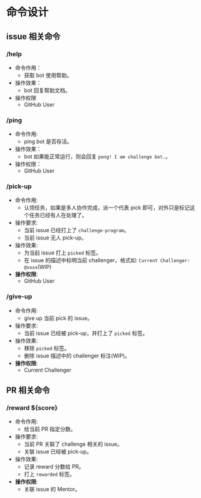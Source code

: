 # 命令设计

## issue 相关命令

### /help
- 命令作用：
    - 获取 bot 使用帮助。
- 操作效果：
    - bot 回复帮助文档。
- 操作权限
    - GitHub User

### /ping
- 命令作用:
    - ping bot 是否存活。
- 操作效果：
    - bot 如果能正常运行，则会回复 `pong! I am challenge bot.`。
- 操作权限：
    - GitHub User

### /pick-up
- 命令作用:
    - 认领任务，如果是多人协作完成，派一个代表 pick 即可，对外只是标记这个任务已经有人在处理了。
- 操作要求: 
    - 当前 issue 已经打上了 `challenge-program`。
    - 当前 issue 无人 pick-up。
- 操作效果:
    - 为当前 issue 打上 `picked` 标签。
    - 在 issue 的描述中标明当前 challenger，格式如:
    `Current Challenger: @xxxx`(WIP)
- **操作权限**:
    - GitHub User
    
### /give-up
- 命令作用:
    - give up 当前 pick 的 issue。
- 操作要求:
    - 当前 issue 已经被 pick-up，并打上了 `picked` 标签。
- 操作效果:
    - 移除 `picked` 标签。
    - 删除 issue 描述中的 challenger 标注(WIP)。
- **操作权限**:
    - Current Challenger

## PR 相关命令

### /reward ${score}
- 命令作用:
    - 给当前 PR 指定分数。
- 操作要求:
    - 当前 PR 关联了 challenge 相关的 issue。
    - 关联 issue 已经被 pick-up。
- 操作效果:
    - 记录 reward 分数给 PR。
    - 打上 `rewarded` 标签。
- **操作权限**:
    - 关联 issue 的 Mentor。

